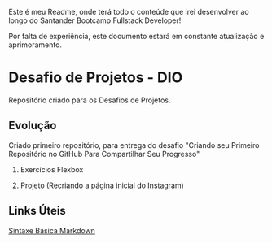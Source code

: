 Este é meu Readme, onde terá todo o conteúde que irei desenvolver ao longo do Santander Bootcamp Fullstack Developer!

Por falta de experiência, este documento estará em constante atualização e aprimoramento.

# Desafio de Projetos - DIO
Repositório criado para os Desafios de Projetos.

## Evolução

Criado primeiro repositório, para entrega do desafio "Criando seu Primeiro Repositório no GitHub Para Compartilhar Seu Progresso"

1. Exercícios Flexbox

2. Projeto (Recriando a página inicial do Instagram)

## Links Úteis
[Sintaxe Básica Markdown](https://www.markdownguide.org/basic-syntax/)
